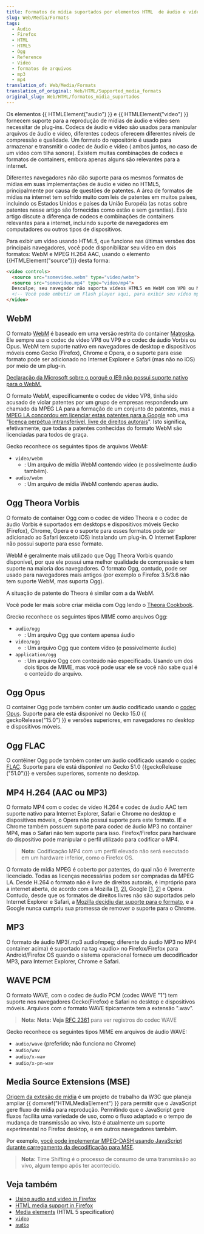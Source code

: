 ```yaml
---
title: Formatos de mídia suportados por elementos HTML  de áudio e vídeo
slug: Web/Media/Formats
tags:
  - Audio
  - Firefox
  - HTML
  - HTML5
  - Ogg
  - Reference
  - Video
  - formatos de arquivos
  - mp3
  - mp4
translation_of: Web/Media/Formats
translation_of_original: Web/HTML/Supported_media_formats
original_slug: Web/HTML/formatos_midia_suportados
---
```

Os elementos {{ HTMLElement("audio") }} e {{ HTMLElement("video") }} fornecem suporte para a reprodução de mídias de áudio e vídeo sem necessitar de plug-ins. Codecs de áudio e vídeo são usados para manipular arquivos de áudio e vídeo, diferentes codecs oferecem diferentes níveis de compressão e qualidade. Um formato do repositório é usado para armazenar e transmitir o codec de áudio e vídeo ( ambos juntos, no caso de um vídeo com tilha sonora). Existem muitas combinações de codecs e formatos de containers, embora apenas alguns são relevantes para a internet.

Diferentes navegadores não dão suporte para os mesmos formatos de mídias em suas implementações de áudio e vídeo no HTML5, principalmente por causa de questões de patentes. A área de formatos de mídias na internet tem sofrido muito com leis de patentes em muitos países, incluindo os Estados Unidos e países da União Européia (as notas sobre patentes nesse artigo são fornecidas como estão e sem garantias). Este artigo discute a diferença de codecs e combinações de containers relevantes para a internet, incluindo suporte de navegadores em computadores ou outros tipos de dispositivos.

Para exibir um vídeo usando HTML5, que funcione nas últimas versões dos principais navegadores, você pode disponibilizar seu vídeo em dois formatos: WebM e MPEG H.264 AAC, usando o elemento {{HTMLElement("source")}} desta forma:

```html
<video controls>
  <source src="somevideo.webm" type="video/webm">
  <source src="somevideo.mp4" type="video/mp4">
  Desculpe; seu navegador não suporta vídeos HTML5 em WebM com VP8 ou MP4 com H.264.
  <!-- Você pode embutir um Flash player aqui, para exibir seu vídeo mp4 em navegadores antigos -->
</video>
```

## WebM

O formato [WebM](https://www.webmproject.org/) é baseado em uma versão restrita do container [Matroska](https://corecodec.com/products/matroska). Ele sempre usa o codec de vídeo VP8 ou VP9 e o codec de áudio Vorbis ou Opus. WebM tem suporte nativo em navegadores de desktop e dispositivos móveis como Gecko (Firefox), Chrome e Opera, e o suporte para esse formato pode ser adicionado no Internet Explorer e Safari (mas não no iOS) por meio de um plug-in.

[Declaração da Microsoft sobre o porquê o IE9 não possui suporte nativo para o WebM.](https://blogs.msdn.com/b/ie/archive/2011/02/02/html5-and-web-video-questions-for-the-industry-from-the-community.aspx)

O formato WebM, especificamente o codec de vídeo VP8, tinha sido acusado de violar patentes por um grupo de empresas respondendo um chamado da MPEG LA para a formação de um conjunto de patentes, mas a [MPEG LA concordou em licenciar estas patentes para a Google](https://www.businesswire.com/news/home/20130307006192/en/Google-MPEG-LA-Announce-Agreement-Covering-VP8) sob uma "[licença perpétua intransferível, livre de direitos autorais](https://xiphmont.livejournal.com/59893.html?thread=310261#t310261)". Isto significa, efetivamente, que todas a patentes conhecidas do formato WebM são licenciadas para todos de graça.

Gecko reconhece os seguintes tipos de arquivos WebM:

- `video/webm`
  - : Um arquivo de mídia WebM contendo vídeo (e possivelmente áudio também).
- `audio/webm`
  - : Um arquivo de mídia WebM contendo apenas áudio.

## Ogg Theora Vorbis

O formato de container Ogg com o codec de vídeo Theora e o codec de áudio Vorbis é suportados em desktops e dispositivos móveis Gecko (Firefox), Chrome, Opera e o suporte para esses formatos pode ser adicionado ao Safari (exceto iOS) instalando um plug-in. O Internet Explorer não possui suporte para esse formato.

WebM é geralmente mais utilizado que Ogg Theora Vorbis quando disponível, por que ele possui uma melhor qualidade de compressão e tem suporte na maioria dos navegadores. O formato Ogg, contudo, pode ser usado para navegadores mais antigos (por exemplo o Firefox 3.5/3.6 não tem suporte WebM, mas suporta Ogg).

A situação de patente do Theora é similar com a da WebM.

Você pode ler mais sobre criar méidia com Ogg lendo o [Theora Cookbook](https://en.flossmanuals.net/ogg-theora/).

Grecko reconhece os seguintes tipos MIME como arquivos Ogg:

- `audio/ogg`
  - : Um arquivo Ogg que contem apensa áudio
- `video/ogg`
  - : Um arquivo Ogg que contem vídeo (e possivelmente áudio)
- `application/ogg`
  - : Um arquivo Ogg com conteúdo não especificado. Usando um dos dois tipos de MIME, mas você pode usar ele se você não sabe qual é o conteúdo do arquivo.

## Ogg Opus

O container Ogg pode também conter um áudio codificado usando o [codec Opus](https://www.opus-codec.org/). Suporte para ele está disponível no Gecko 15.0 {{ geckoRelease("15.0") }} e versões superiores, em navegadores no desktop e dispositivos móveis.

## Ogg FLAC

O contêiner Ogg pode também conter um áudio codificado usando o [codec FLAC](https://xiph.org/flac/index.html). Suporte para ele está disponível no Gecko 51.0 {{geckoRelease ("51.0")}} e versões superiores, somente no desktop.

## MP4 H.264 (AAC ou MP3)

O formato MP4 com o codec de vídeo H.264 e codec de áudio AAC tem suporte nativo para Internet Explorer, Safari e Chrome no desktop e dispositivos móveis, o Opera não possui suporte para este formato. IE e Chrome também possuem suporte para codec de áudio MP3 no container MP4, mas o Safari não tem suporte para isso. Firefox/Firefox para hardware do dispositivo pode manipular o perfil utilizado para codificar o MP4.

> **Nota:** Codificação MP4 com um perfil elevado não será executado em um hardware inferior, como o Firefox OS.

O formato de mídia MPEG é coberto por patentes, do qual não é livremente licenciado. Todas as licenças necessárias podem ser compradas da MPEG LA. Desde H.264 o formato não é livre de direitos autorais, é impróprio para a internet aberta, de acordo com a Mozilla \[[1](https://shaver.off.net/diary/2010/01/23/html5-video-and-codecs/), [2](https://robert.ocallahan.org/2010/01/video-freedom-and-mozilla_23.html)], Google \[[1](https://blog.chromium.org/2011/01/html-video-codec-support-in-chrome.html), [2](https://blog.chromium.org/2011/01/more-about-chrome-html-video-codec.html)] e Opera. Contudo, desde que os formatos de direitos livres não são suportados pelo Internet Explorer e Safari, a [Mozilla decidiu dar suporte para o formato](https://hacks.mozilla.org/2012/03/video-mobile-and-the-open-web/), e a Google nunca cumpriu sua promessa de remover o suporte para o Chrome.

## MP3

O formato de áudio MP3(.mp3 audio/mpeg; diferente do áudio MP3 no MP4 container acima) é suportado na tag \<audio> no Firefox/Firefox para Android/Firefox OS quando o sistema operacional fornece um decodificador MP3, para Internet Explorer, Chrome e Safari.

## WAVE PCM

O formato WAVE, com o codec de áudio PCM (codec WAVE "1") tem suporte nos navegadores Gecko(Firefox) e Safari no desktop e dispositivos móveis. Arquivos com o formato WAVE tipicamente tem a extensão ".wav".

> **Nota:** **Nota: Veja** [RFC 2361](https://www.rfc-editor.org/rfc/rfc2361.txt) para ver registros do codec WAVE

Gecko reconhece os seguintes tipos MIME em arquivos de áudio WAVE:

- `audio/wave` (preferido; não funciona no Chrome)
- `audio/wav`
- `audio/x-wav`
- `audio/x-pn-wav`

## Media Source Extensions (MSE)

[Origem da extesão de mídia](https://dvcs.w3.org/hg/html-media/raw-file/tip/media-source/media-source.html) é um projeto de trabalho da W3C que planeja ampliar {{ domxref("HTMLMediaElement") }} para permitir que o JavaScript gere fluxo de mídia para reprodução. Permitindo que o JavaScript gere fluxos facilita uma variedade de uso, como o fluxo adaptado e o tempo de mudança de transmissão ao vivo. Isto é atualmente um suporte experimental no Firefox desktop, e em outros navegadores também.

Por exemplo, [você pode implementar MPEG-DASH usando JavaScript durante carregamento da decodificação para MSE](https://msopentech.com/blog/2014/01/03/streaming_video_player/).

> **Nota:** Time Shifting é o processo de consumo de uma transmissão ao vivo, algum tempo após ter acontecido.

## Veja também

- [Using audio and video in Firefox](/en/Using_HTML5_audio_and_video)
- [HTML media support in Firefox](https://bluishcoder.co.nz/2013/08/21/html-media-support-in-firefox.html)
- [Media elements](https://www.whatwg.org/specs/web-apps/current-work/#media-elements) (HTML 5 specification)
- [`video`](/en/HTML/Element/Video)
- [`audio`](/en/HTML/Element/Audio)
